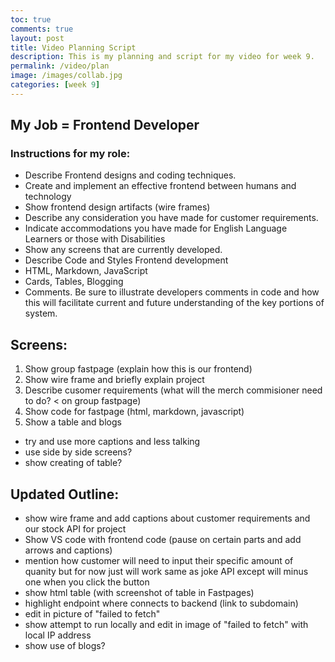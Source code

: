 ```yaml
---
toc: true
comments: true
layout: post
title: Video Planning Script
description: This is my planning and script for my video for week 9.
permalink: /video/plan
image: /images/collab.jpg
categories: [week 9]
---
```


## My Job = Frontend Developer

### Instructions for my role:

- Describe Frontend designs and coding techniques.
- Create and implement an effective frontend between humans and technology
- Show frontend design artifacts (wire frames)
- Describe any consideration you have made for customer requirements.
- Indicate accommodations you have made for English Language Learners or those with Disabilities
- Show any screens that are currently developed.
- Describe Code and Styles Frontend development
- HTML, Markdown, JavaScript
- Cards, Tables, Blogging
- Comments. Be sure to illustrate developers comments in code and how this will facilitate current and future understanding of the key portions of system.


## Screens:
1. Show group fastpage (explain how this is our frontend)
2. Show wire frame and briefly explain project
3. Describe cusomer requirements (what will the merch commisioner need to do? < on group fastpage)
4. Show code for fastpage (html, markdown, javascript) 
5. Show a table and blogs

- try and use more captions and less talking
- use side by side screens?
- show creating of table?

## Updated Outline:
- show wire frame and add captions about customer requirements and our stock API for project
- Show VS code with frontend code (pause on certain parts and add arrows and captions)
-  mention how customer will need to input their specific amount of quanity but for now just will work same as joke API except will minus one when you click the button
- show html table (with screenshot of table in Fastpages)
- highlight endpoint where connects to backend (link to subdomain)
- edit in picture of "failed to fetch"
- show attempt to run locally and edit in image of "failed to fetch" with local IP address
- show use of blogs?
